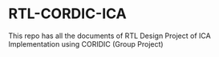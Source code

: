 # RTL-CORDIC-ICA
This repo has all the documents of RTL Design Project of ICA Implementation using CORIDIC (Group Project)
